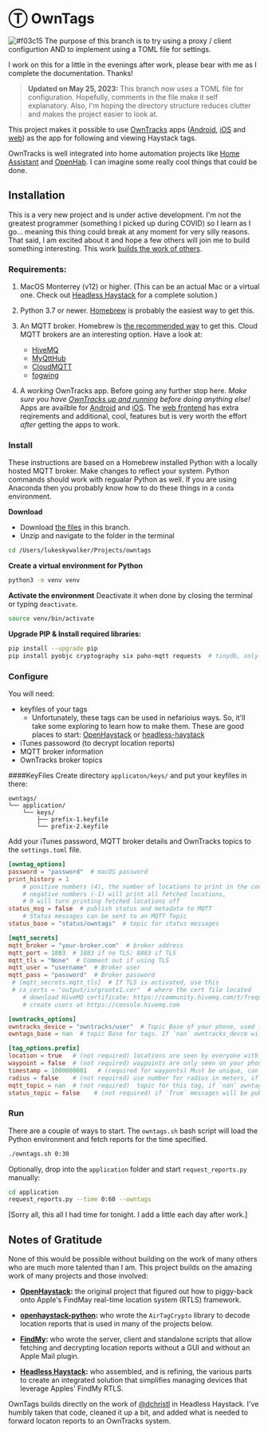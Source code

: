 # Ⓣ OwnTags
![#f03c15](https://placehold.co/15x15/50bf54/50bf54.png) The purpose of this branch is to try using a proxy / client configurtion AND to implement using a TOML file for settings.

I work on this for a little in the evenings after work, please bear with me as I complete the documentation. Thanks!

> **Updated on May 25, 2023:** This branch now uses a TOML file for configuration. Hopefully, comments in the file make it self explanatory. Also, I'm hoping the directory structure reduces clutter and makes the project easier to look at.

This project makes it possible to use [OwnTracks](https://owntracks.org/) apps ([Android](https://play.google.com/store/apps/details?id=org.owntracks.android), [iOS](https://itunes.apple.com/us/app/mqttitude/id692424691?mt=8) and [web](https://github.com/owntracks/frontend)) as the app for following and viewing Haystack tags.

OwnTracks is well integrated into home automation projects like [Home Assistant](https://www.home-assistant.io/integrations/owntracks/) and [OpenHab](https://www.openhab.org/addons/bindings/gpstracker/). I can imagine some really cool things that could be done.


<!-- ![map displaying owntracks features like track lines, heatmaps and  regions](map-features.png "OwnTracks Map Features")

I'm going to use these in some screenshots.
Robots: 33.81411508658622, -117.9209239699076
Light Saber: 33.814089694852186, -117.92266596079212
Luke: 33.8141448100308, -117.92313412450245
X-Wing: 33.814162638077384, -117.92309657349315
-->
## Installation 

This is a very new project and is under active development. I'm not the greatest programmer (something I picked up during COVID) so I learn as I go... meaning this thing could break at any moment for very silly reasons. That said, I am excited about it and hope a few others will join me to build something interesting. This work [builds the work of others](https://github.com/mrmay-dev/owntags/tree/dev-client#notes-of-gratitude).

### Requirements:

1. MacOS Monterrey (v12) or higher. (This can be an actual Mac or a virtual one. Check out [Headless Haystack](https://github.com/dchristl/headless-haystack) for a complete solution.)

2. Python 3.7 or newer. [Homebrew](https://docs.brew.sh/Homebrew-and-Python) is probably the easiest way to get this.

3. An MQTT broker. Homebrew is [the recommended way](https://mosquitto.org/download/#mac) to get this. Cloud MQTT brokers are an interesting option. Have a look at:
     - [HiveMQ](https://www.hivemq.com/mqtt-cloud-broker/)
     - [MyQttHub](https://myqtthub.com/en)
     - [CloudMQTT](https://www.cloudmqtt.com/)
     - [fogwing](https://www.fogwing.io/)

4. A *working* OwnTracks app. Before going any further stop here. *Make sure you have [OwnTracks up and running](https://owntracks.org/booklet/) before doing anything else!* Apps are availble for [Android](https://play.google.com/store/apps/details?id=org.owntracks.android) and [iOS](https://itunes.apple.com/us/app/mqttitude/id692424691?mt=8). The [web frontend](https://github.com/owntracks/frontend) has extra reqirements and additional, cool, features but is very worth the effort *after* getting the apps to work.


### Install

These instructions are based on a Homebrew installed Python with a locally hosted MQTT broker. Make changes to reflect your system. Python commands should work with regualar Python as well. If you are using Anaconda then you probably know how to do these things in a `conda` environment.

**Download**
- Download [the files](https://github.com/mrmay-dev/owntags/archive/refs/heads/dev-client.zip) in this branch.
- Unzip and navigate to the folder in the terminal

```bash
cd /Users/lukeskywalker/Projects/owntags
```

**Create a virtual environment for Python**
```bash
python3 -m venv venv
```

**Activate the environment**
Deactivate it when done by closing the terminal or typing `deactivate`.

```bash
source venv/bin/activate
```

**Upgrade PIP & Install required libraries:**
```bash
pip install --upgrade pip
pip install pyobjc cryptography six paho-mqtt requests  # tinydb, only if you want to export locations to this database
``` 

### Configure

You will need:

* keyfiles of your tags
    * Unfortunately, these tags can be used in nefarioius ways. So, it'll take some exploring to learn how to make them. These are good places to start: [OpenHaystack](https://github.com/seemoo-lab/openhaystack/tree/main/Firmware/ESP32#deploy-the-firmware) or [headless-haystack](https://github.com/dchristl/headless-haystack/tree/main/firmware/ESP32)
* iTunes passoword (to decrypt location reports)
* MQTT broker information
* OwnTracks broker topics

####KeyFiles
Create directory `applicaton/keys/` and put your keyfiles in there:

```text
owntags/
└── application/
    └── keys/
        ├── prefix-1.keyfile
        └── prefix-2.keyfile
```

Add your iTunes password, MQTT broker details and OwnTracks topics to the `settings.toml` file.

```toml
[owntag_options]
password = "password"  # macOS password
print_history = 1
    # positive numbers (4), the number of locations to print in the console
    # negative numbers (-1) will print all fetched locations,
    # 0 will turn printing fetched locations off
status_msg = false  # publish status and metadata to MQTT
    # Status messages can be sent to an MQTT Topic
status_base = "status/owntags"  # topic for status messages

[mqtt_secrets]
mqtt_broker = "your-broker.com"  # broker address
mqtt_port = 1883  # 1883 if no TLS; 8883 if TLS
mqtt_tls = "None"  # Comment out if using TLS
mqtt_user = "username"  # Broker user
mqtt_pass = "password"  # Broker password
 # [mqtt_secrets.mqtt_tls]  # If TLS is activated, use this
 # ca_certs = "output/isrgrootx1.cer"  # where the cert file located
    # download HiveMQ certificate: https://community.hivemq.com/t/frequently-asked-questions/514
    # create users at https://console.hivemq.com

[owntracks_options]
owntracks_device = "owntracks/user"  # Topic Base of your phone, used for waypoints
owntags_base = nan  # topic Base for tags. If `nan` owntracks_devce will be used.

[tag_options.prefix]
location = true   # (not required) locations are seen by everyone with access to the topic (they act like users)
waypoint = false  # (not required) waypoints are only seen on your phone (or device)
timestamp = 1000000001   # (required for wayponts) Must be unique, can be any past Unix/Posix timestamp.
radius = false    # (not required) use number for radius in meters, if `false` turn off, if `true` use confidence
mqtt_topic = nan  # (not required)  topic for this tag, if `nan` owntags_base will be used
status_topic = false    # (not required) if `True` messages will be published to `status_base`/prefix

```

### Run
There are a couple of ways to start. The `owntags.sh` bash script will load the Python environment and fetch reports for the time specified.

```bash
./owntags.sh 0:30
```

Optionally, drop into the `application` folder and start `request_reports.py` manually:

```bash
cd application
request_reports.py --time 0:60 --owntags
```

[Sorry all, this all I had time for tonight. I add a little each day after work.]
 
## Notes of Gratitude

None of this would be possible without building on the work of many others who are much more talented than I am. This project builds on the amazing work of many projects and those involved:

- **[OpenHaystack](https://github.com/seemoo-lab/openhaystack):** the original project that figured out how to piggy-back onto Apple's FindMay real-time location system (RTLS) framework.

- **[openhaystack-python](https://github.com/hatomist/openhaystack-python):** who wrote the `AirTagCrypto` library to decode location reports that is used in many of the projects below.

- **[FindMy](https://github.com/biemster/FindMy):** who wrote the server, client and standalone scripts that allow fetching and decrypting location reports without a GUI and without an Apple Mail plugin.

- **[Headless Haystack](https://github.com/dchristl/headless-haystack):** who assembled, and is refining, the various parts to create an integrated solution that simplifies managing devices that leverage Apples' FindMy RTLS.

OwnTags builds directly on the work of [@dchristl](https://github.com/dchristl) in Headless Haystack. I've humbly taken that code, cleaned it up a bit, and added what is needed to forward locaton reports to an OwnTracks system.
